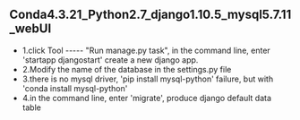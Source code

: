 ## Conda4.3.21_Python2.7_django1.10.5_mysql5.7.11_webUI

* 1.click Tool ----- "Run manage.py task", in the command line, enter 'startapp djangostart' create a new django app.
* 2.Modify the name of the database in the settings.py file
* 3.there is no mysql driver, 'pip install mysql-python' failure, but with 'conda install mysql-python'
* 4.in the command line, enter 'migrate', produce django default data table
